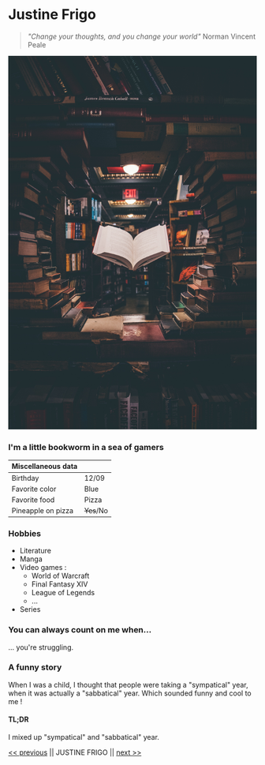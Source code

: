 # Justine Frigo
> *"Change your thoughts, and you change your world"* Norman Vincent Peale

![book](Book.jpg)

### I'm a little bookworm in a sea of gamers

| Miscellaneous data     |              |
|----------------------- | ------------ |
| Birthday               | 12/09        |
| Favorite color         | Blue         |
| Favorite food          | Pizza        |
| Pineapple on pizza     | ~~Yes~~/No   |

### Hobbies

- Literature
- Manga
- Video games : 
    - World of Warcraft
    - Final Fantasy XIV
    - League of Legends
    - ...
- Series

### You can always count on me when...

... you're struggling.

### A funny story

When I was a child, I thought that people were taking a "sympatical" year, when it was actually a "sabbatical" year. Which sounded funny and cool to me !

#### TL;DR

I mixed up "sympatical" and "sabbatical" year.

[<< previous](https://github.com/vdourson2/markdown-challenge) || JUSTINE FRIGO || [next >>](https://github.com/Carole-GRD/markdown-challenge)
